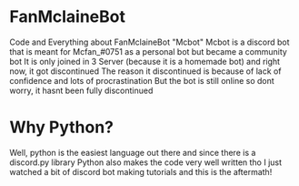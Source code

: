# FanMclaineBot
Code and Everything about FanMclaineBot "Mcbot"
Mcbot is a discord bot that is meant for Mcfan_#0751 as a personal bot but became a community bot
It is only joined in 3 Server (because it is a homemade bot) and right now, it got discontinued
The reason it discontinued is because of lack of confidence and lots of procrastination
But the bot is still online so dont worry, it hasnt been fully discontinued

# Why Python?
Well, python is the easiest language out there and since there is a discord.py library
Python also makes the code very well written tho
I just watched a bit of discord bot making tutorials and this is the aftermath!

